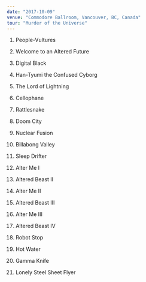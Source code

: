 ```yaml
---
date: "2017-10-09"
venue: "Commodore Ballroom, Vancouver, BC, Canada"
tour: "Murder of the Universe"
---
```



 1. People-Vultures

 2. Welcome to an Altered Future

 3. Digital Black

 4. Han-Tyumi the Confused Cyborg

 5. The Lord of Lightning

 6. Cellophane

 7. Rattlesnake

 8. Doom City

 9. Nuclear Fusion

10. Billabong Valley

11. Sleep Drifter

12. Alter Me I

13. Altered Beast II

14. Alter Me II

15. Altered Beast III

16. Alter Me III

17. Altered Beast IV

18. Robot Stop

19. Hot Water

20. Gamma Knife

21. Lonely Steel Sheet Flyer


